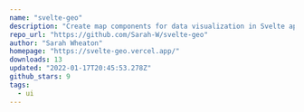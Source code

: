 ```yaml
---
name: "svelte-geo"
description: "Create map components for data visualization in Svelte apps."
repo_url: "https://github.com/Sarah-W/svelte-geo"
author: "Sarah Wheaton"
homepage: "https://svelte-geo.vercel.app/"
downloads: 13
updated: "2022-01-17T20:45:53.278Z"
github_stars: 9
tags: 
  - ui
---
```

